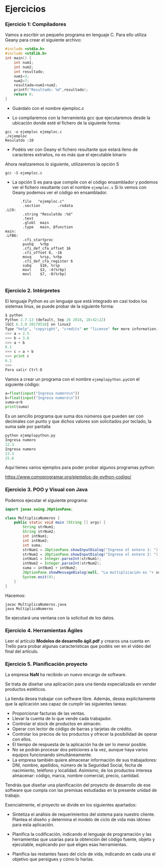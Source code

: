 # Ejercicios

### Ejercicio 1: Compiladores 

Vamos a escribir un pequeño programa en lenguaje C. Para ello utiliza Geany para crear el siguiente archivo:

```c
#include <stdio.h> 
#include <stdlib.h>
int main() { 
	int num1; 
	int num2; 
	int resultado; 
	num1=3; 
	num2=7; 
	resultado=num1+num2; 
    printf("Resultado: %d",resultado);
	return 0; 
}
```



- Guárdalo con el nombre ejemploc.c

- Lo compilaremos con la herramienta gcc que ejecutaremos desde la ubicación donde esté el fichero de la siguiente forma:

```
gcc -o ejemploc ejemploc.c
./ejemploc
Resulatdo :10
```

* Podéis ver con Geany el fichero resultante que estará lleno de caracteres extraños, no es más que el ejecutable binario

Ahora realizaremos lo siguiente, utilizaremos la opción S

```
gcc -S ejemploc.c
```

- La opción S es para que compile con el código ensamblador y podemos ver el fichero resultante con el nombre `ejemploc.s`   Si lo vemos con Geany podemos ver el código en ensamblador.

```assembly
       .file   "ejemploc.c"
        .section        .rodata
.LC0:
        .string "Resulatdo :%d"
        .text
        .globl  main
        .type   main, @function
main:
.LFB6:
        .cfi_startproc
        pushq   %rbp
        .cfi_def_cfa_offset 16
        .cfi_offset 6, -16
        movq    %rsp, %rbp
        .cfi_def_cfa_register 6
        subq    $16, %rsp
        movl    $3, -4(%rbp)
        movl    $7, -8(%rbp)
		
```



### Ejercicio 2. Intérpretes

El lenguaje Python es un lenguaje que está integrado en casi todos los sistemas linux, se puede probar de la siguiente forma:

```python
$ python
Python 2.7.13 (default, Sep 26 2018, 18:42:22) 
[GCC 6.3.0 20170516] on linux2
Type "help", "copyright", "credits" or "license" for more information.
>>> a = 2.5
>>> b = 3.6
>>> a + b
6.1
>>> c = a + b
>>> print c
6.1
>>> 
Para salir Ctrl-D
```

Vamos a crear un programa con el nombre `ejemplopython.py`con el siguiente código:

```python
a=float(input("Ingresa numero\n"))
b=float(input("Ingresa numero\n"))
suma=a+b
print(suma)
```

Es un sencillo programa que suma dos números que pueden ser con decimales con punto y que dichos valores son solicitados por teclado, la suma sale por pantalla

```python
python ejemplopython.py 
Ingresa numero
12.3
Ingresa numero
13.3
25.6

```

Aquí tienes varios ejemplos para poder probar algunos programas python:

https://www.comoprogramar.org/ejemplos-de-python-codigo/

### Ejercicio 3. POO y Visual con Java

Podemos ejecutar el siguiente programa:

```java
import javax.swing.JOptionPane;

class MultiplicaNumeros {
	public static void main (String [] args) {
		String strNum1;
		String strNum2;
		int intNum1;
		int intNum2;
		int suma;
		strNum1 = JOptionPane.showInputDialog("Ingrese el entero 1: ");
		strNum2 = JOptionPane.showInputDialog("Ingrese el entero 2: ");
		intNum1 = Integer.parseInt(strNum1);
		intNum2 = Integer.parseInt(strNum2);
		suma = intNum1 + intNum2;
		JOptionPane.showMessageDialog(null, "La multiplicación es "+ suma, "Resultado,", JOptionPane.PLAIN_MESSAGE);
		System.exit(0);
	}
}
```



Hacemos:

```
javac MultiplicaNumeros.java 
java MultiplicaNumeros 
```

Se ejecutará una ventana con la solicitud de los datos.



### Ejercicio 4. Herramientas Ágiles

Leer el artículo **Modelos de desarrollo ágil.pdf** y crearos una cuenta en Trello para probar algunas características que podéis ver en el video del final del artículo. 



### Ejercicio 5. Planificación proyecto

La empresa **NaN** ha recibido un nuevo encargo de software.

Se trata de diseñar una aplicación para una tienda especializada en vender productos estéticos.

La tienda desea trabajar con software libre. Además, desea explícitamente que la aplicación sea capaz de cumplir las siguientes tareas:


* Proporcionar facturas de las ventas.
* Llevar la cuenta de lo que vende cada trabajador.
* Controlar el stock de productos en almacén.
* Operar con lector de código de barras y tarjetas de crédito.
* Controlar los precios de los productos y ofrecer la posibilidad de operar con ellos.
* El tiempo de respuesta de la aplicación ha de ser lo menor posible.
* No se podrán procesar dos peticiones a la vez, aunque haya varios equipos funcionando simultáneamente.
* La empresa también quiere almacenar información de sus trabajadores: DNI, nombre, apellidos, número de la Seguridad Social, fecha de nacimiento, teléfono y localidad. Asimismo, de los productos interesa almacenar: código, marca, nombre comercial, precio, cantidad.


Tendrás que diseñar una planificación del proyecto de desarrollo de ese software que cumpla con las premisas estudiadas en la presente unidad de trabajo.

Esencialmente, el proyecto se divide en los siguientes apartados:

   * Sintetiza el análisis de requerimientos del sistema para nuestro cliente. Plantea el diseño y determina el modelo de ciclo de vida más idóneo para esta aplicación.
    
   * Planifica la codificación, indicando el lenguaje de programación y las herramientas que usarías para la obtención del código fuente, objeto y ejecutable, explicando por qué eliges esas herramientas.
    
   * Planifica las restantes fases del ciclo de vida, indicando en cada una el objetivo que persigues y cómo lo harías.

